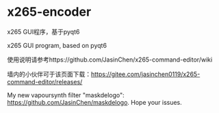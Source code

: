 # x265-encoder
x265 GUI程序，基于pyqt6

x265 GUI program, based on pyqt6

使用说明请参考https://github.com/JasinChen/x265-command-editor/wiki

墙内的小伙伴可于该页面下载：https://gitee.com/jasinchen0119/x265-command-editor/releases/

My new vapoursynth filter "maskdelogo": https://github.com/JasinChen/maskdelogo. Hope your issues.
